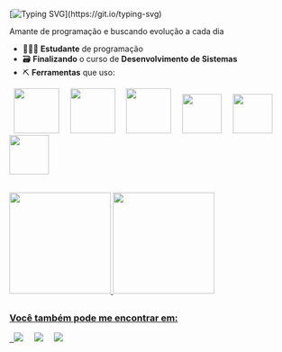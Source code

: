 [![Typing SVG](https://readme-typing-svg.herokuapp.com?font=&color=whitew&width=650&height=50&lines=print(%22Salve!+Eu+sou+Marivaldo%2C+e+esse+%C3%A9+meu+GitHub.%22))](https://git.io/typing-svg)

Amante de programação e buscando evolução a cada dia
- 👨🏻‍🎓 **Estudante** de programação
- 🗃️ **Finalizando** o curso de **Desenvolvimento de Sistemas**
- ⛏️ **Ferramentas** que uso:

<div style="dysplay: inline"> 
    &nbsp;&nbsp;<img width='80' height='80' style="color: green;" src="https://cdn.jsdelivr.net/gh/devicons/devicon/icons/python/python-original.svg" />&nbsp;&nbsp;
    &nbsp;&nbsp;<img width='80' height='80' src="https://cdn.jsdelivr.net/gh/devicons/devicon@latest/icons/mysql/mysql-original.svg" />&nbsp;&nbsp;
    &nbsp;&nbsp;<img width='80' height='80' src="https://cdn.jsdelivr.net/gh/devicons/devicon@latest/icons/django/django-plain.svg" />&nbsp;&nbsp;
    &nbsp;&nbsp;<img width='70' height='70' src="https://cdn.jsdelivr.net/gh/devicons/devicon@latest/icons/selenium/selenium-original.svg" />&nbsp;&nbsp;
    &nbsp;&nbsp;<img width='70' height='70' src="https://cdn.jsdelivr.net/gh/devicons/devicon@latest/icons/html5/html5-original.svg" />&nbsp;&nbsp;
    &nbsp;&nbsp;<img width='70' height='70' src="https://cdn.jsdelivr.net/gh/devicons/devicon@latest/icons/css3/css3-original.svg" />&nbsp;&nbsp;
<div>

##

<div>
<a href="https://github.com/MarivaldoDev">
<img height='180em' src='https://github-readme-stats.vercel.app/api?username=MarivaldoDev&show_icons=true&theme=tokyonight'/>
<img loading="lazy" height="180em" src="https://github-readme-stats.vercel.app/api/top-langs/?username=MarivaldoDev&layout=compact&langs_count=7&theme=tokyonight"/>
</div>

##

### Você também pode me encontrar em:
<div>
  &nbsp;&nbsp;<a href="https://www.linkedin.com/in/marivaldo-pedro-2796bb264/"><img src="https://img.shields.io/badge/LinkedIn-0077B5?style=for-the-badge&logo=linkedin&logoColor=white"></a>&nbsp;&nbsp;
  &nbsp;&nbsp;<a href="https://www.instagram.com/pedromariva/"><img src="https://img.shields.io/badge/Instagram-E4405F?style=for-the-badge&logo=instagram&logoColor=white"></a>&nbsp;&nbsp;
  &nbsp;&nbsp;<a href="Pedromarivaldo10@gmail.com"><img src="https://img.shields.io/badge/Gmail-D14836?style=for-the-badge&logo=gmail&logoColor=white"></a>&nbsp;&nbsp;
</div>
